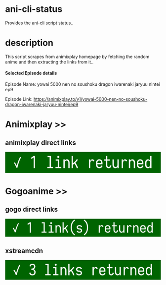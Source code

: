 # ani-cli-status
Provides the ani-cli script status..

# description
This script scrapes from animixplay homepage by fetching the random anime and then extracting the links from it..

#### Selected Episode details

Episode Name: yowai 5000 nen no soushoku dragon iwarenaki jaryuu nintei ep9

Episode Link: https://animixplay.to/v1/yowai-5000-nen-no-soushoku-dragon-iwarenaki-jaryuu-nintei/ep9
 
# Animixplay >>

## animixplay direct links

<img src="./images/animixplay.jpg">

# Gogoanime >>

## gogo direct links

<img src="./images/gogoplay.jpg">

## xstreamcdn

<img src="./images/xstreamcdn.jpg">
